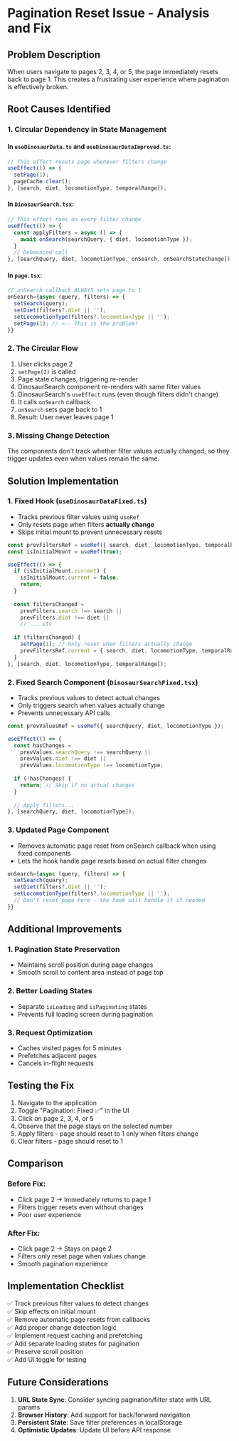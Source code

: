 # Pagination Reset Issue - Analysis and Fix

## Problem Description
When users navigate to pages 2, 3, 4, or 5, the page immediately resets back to page 1. This creates a frustrating user experience where pagination is effectively broken.

## Root Causes Identified

### 1. **Circular Dependency in State Management**

#### In `useDinosaurData.ts` and `useDinosaurDataImproved.ts`:
```typescript
// This effect resets page whenever filters change
useEffect(() => {
  setPage(1);
  pageCache.clear();
}, [search, diet, locomotionType, temporalRange]);
```

#### In `DinosaurSearch.tsx`:
```typescript
// This effect runs on every filter change
useEffect(() => {
  const applyFilters = async () => {
    await onSearch(searchQuery, { diet, locomotionType });
  }
  // Debounced call
}, [searchQuery, diet, locomotionType, onSearch, onSearchStateChange])
```

#### In `page.tsx`:
```typescript
// onSearch callback ALWAYS sets page to 1
onSearch={async (query, filters) => {
  setSearch(query);
  setDiet(filters?.diet || '');
  setLocomotionType(filters?.locomotionType || '');
  setPage(1); // <-- This is the problem!
}}
```

### 2. **The Circular Flow**
1. User clicks page 2
2. `setPage(2)` is called
3. Page state changes, triggering re-render
4. DinosaurSearch component re-renders with same filter values
5. DinosaurSearch's `useEffect` runs (even though filters didn't change)
6. It calls `onSearch` callback
7. `onSearch` sets page back to 1
8. Result: User never leaves page 1

### 3. **Missing Change Detection**
The components don't track whether filter values actually changed, so they trigger updates even when values remain the same.

## Solution Implementation

### 1. **Fixed Hook (`useDinosaurDataFixed.ts`)**
- Tracks previous filter values using `useRef`
- Only resets page when filters **actually change**
- Skips initial mount to prevent unnecessary resets

```typescript
const prevFiltersRef = useRef({ search, diet, locomotionType, temporalRange });
const isInitialMount = useRef(true);

useEffect(() => {
  if (isInitialMount.current) {
    isInitialMount.current = false;
    return;
  }
  
  const filtersChanged = 
    prevFilters.search !== search ||
    prevFilters.diet !== diet ||
    // ... etc
  
  if (filtersChanged) {
    setPage(1); // Only reset when filters actually change
    prevFiltersRef.current = { search, diet, locomotionType, temporalRange };
  }
}, [search, diet, locomotionType, temporalRange]);
```

### 2. **Fixed Search Component (`DinosaurSearchFixed.tsx`)**
- Tracks previous values to detect actual changes
- Only triggers search when values actually change
- Prevents unnecessary API calls

```typescript
const prevValuesRef = useRef({ searchQuery, diet, locomotionType });

useEffect(() => {
  const hasChanges = 
    prevValues.searchQuery !== searchQuery ||
    prevValues.diet !== diet ||
    prevValues.locomotionType !== locomotionType;
  
  if (!hasChanges) {
    return; // Skip if no actual changes
  }
  
  // Apply filters...
}, [searchQuery, diet, locomotionType]);
```

### 3. **Updated Page Component**
- Removes automatic page reset from onSearch callback when using fixed components
- Lets the hook handle page resets based on actual filter changes

```typescript
onSearch={async (query, filters) => {
  setSearch(query);
  setDiet(filters?.diet || '');
  setLocomotionType(filters?.locomotionType || '');
  // Don't reset page here - the hook will handle it if needed
}}
```

## Additional Improvements

### 1. **Pagination State Preservation**
- Maintains scroll position during page changes
- Smooth scroll to content area instead of page top

### 2. **Better Loading States**
- Separate `isLoading` and `isPaginating` states
- Prevents full loading screen during pagination

### 3. **Request Optimization**
- Caches visited pages for 5 minutes
- Prefetches adjacent pages
- Cancels in-flight requests

## Testing the Fix

1. Navigate to the application
2. Toggle "Pagination: Fixed ✅" in the UI
3. Click on page 2, 3, 4, or 5
4. Observe that the page stays on the selected number
5. Apply filters - page should reset to 1 only when filters change
6. Clear filters - page should reset to 1

## Comparison

### Before Fix:
- Click page 2 → Immediately returns to page 1
- Filters trigger resets even without changes
- Poor user experience

### After Fix:
- Click page 2 → Stays on page 2
- Filters only reset page when values change
- Smooth pagination experience

## Implementation Checklist

✅ Track previous filter values to detect changes  
✅ Skip effects on initial mount  
✅ Remove automatic page resets from callbacks  
✅ Add proper change detection logic  
✅ Implement request caching and prefetching  
✅ Add separate loading states for pagination  
✅ Preserve scroll position  
✅ Add UI toggle for testing  

## Future Considerations

1. **URL State Sync**: Consider syncing pagination/filter state with URL params
2. **Browser History**: Add support for back/forward navigation
3. **Persistent State**: Save filter preferences in localStorage
4. **Optimistic Updates**: Update UI before API response